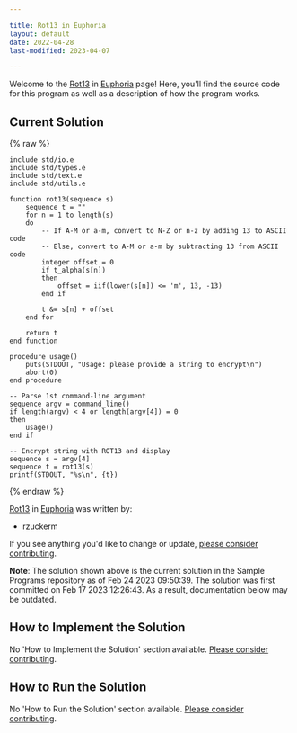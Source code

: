 ```yaml
---

title: Rot13 in Euphoria
layout: default
date: 2022-04-28
last-modified: 2023-04-07

---
```


Welcome to the [Rot13](https://sampleprograms.io/projects/rot13) in [Euphoria](https://sampleprograms.io/languages/euphoria) page! Here, you'll find the source code for this program as well as a description of how the program works.

## Current Solution

{% raw %}

```euphoria
include std/io.e
include std/types.e
include std/text.e
include std/utils.e

function rot13(sequence s)
    sequence t = ""
    for n = 1 to length(s)
    do
        -- If A-M or a-m, convert to N-Z or n-z by adding 13 to ASCII code
        -- Else, convert to A-M or a-m by subtracting 13 from ASCII code
        integer offset = 0
        if t_alpha(s[n])
        then
            offset = iif(lower(s[n]) <= 'm', 13, -13)
        end if

        t &= s[n] + offset
    end for

    return t
end function

procedure usage()
    puts(STDOUT, "Usage: please provide a string to encrypt\n")
    abort(0)
end procedure

-- Parse 1st command-line argument
sequence argv = command_line()
if length(argv) < 4 or length(argv[4]) = 0
then
    usage()
end if

-- Encrypt string with ROT13 and display
sequence s = argv[4]
sequence t = rot13(s)
printf(STDOUT, "%s\n", {t})
```

{% endraw %}

[Rot13](https://sampleprograms.io/projects/rot13) in [Euphoria](https://sampleprograms.io/languages/euphoria) was written by:

- rzuckerm

If you see anything you'd like to change or update, [please consider contributing](https://github.com/TheRenegadeCoder/sample-programs).

**Note**: The solution shown above is the current solution in the Sample Programs repository as of Feb 24 2023 09:50:39. The solution was first committed on Feb 17 2023 12:26:43. As a result, documentation below may be outdated.

## How to Implement the Solution

No 'How to Implement the Solution' section available. [Please consider contributing](https://github.com/TheRenegadeCoder/sample-programs-website).

## How to Run the Solution

No 'How to Run the Solution' section available. [Please consider contributing](https://github.com/TheRenegadeCoder/sample-programs-website).